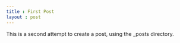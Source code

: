 ```yaml
---
title : First Post
layout : post
---
```

This is a second attempt to create a post, using the _posts directory.
